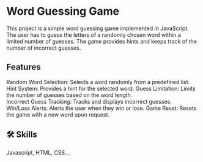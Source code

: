 
# Word Guessing Game
This project is a simple word guessing game implemented in JavaScript. The user has to guess the letters of a randomly chosen word within a limited number of guesses. The game provides hints and keeps track of the number of incorrect guesses.


## Features
Random Word Selection: Selects a word randomly from a predefined list.   
Hint System: Provides a hint for the selected word.
Guess Limitation: Limits the number of guesses based on the word length.  
Incorrect Guess Tracking: Tracks and displays incorrect guesses.  
Win/Loss Alerts: Alerts the user when they win or lose.
Game Reset: Resets the game with a new word upon request.


## 🛠 Skills
Javascript, HTML, CSS...

